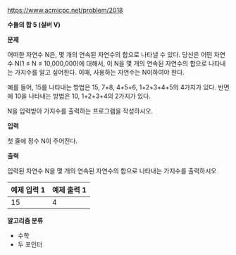 https://www.acmicpc.net/problem/2018

**수들의 합 5 (실버 V)**

**문제**

어떠한 자연수 N은, 몇 개의 연속된 자연수의 합으로 나타낼 수 있다. 당신은 어떤 자연수 N(1 ≤ N ≤ 10,000,000)에 대해서, 이 N을 몇 개의 연속된 자연수의 합으로 나타내는 가지수를 알고 싶어한다. 이때, 사용하는 자연수는 N이하여야 한다.

예를 들어, 15를 나타내는 방법은 15, 7+8, 4+5+6, 1+2+3+4+5의 4가지가 있다. 반면에 10을 나타내는 방법은 10, 1+2+3+4의 2가지가 있다.

N을 입력받아 가지수를 출력하는 프로그램을 작성하시오.

**입력**

첫 줄에 정수 N이 주어진다.

**출력**

입력된 자연수 N을 몇 개의 연속된 자연수의 합으로 나타내는 가지수를 출력하시오

| 예제 입력 1 | 예제 출력 1 |
|---------|---------|
| 15      | 4       |

**알고리즘 분류**

- 수학
- 두 포인터